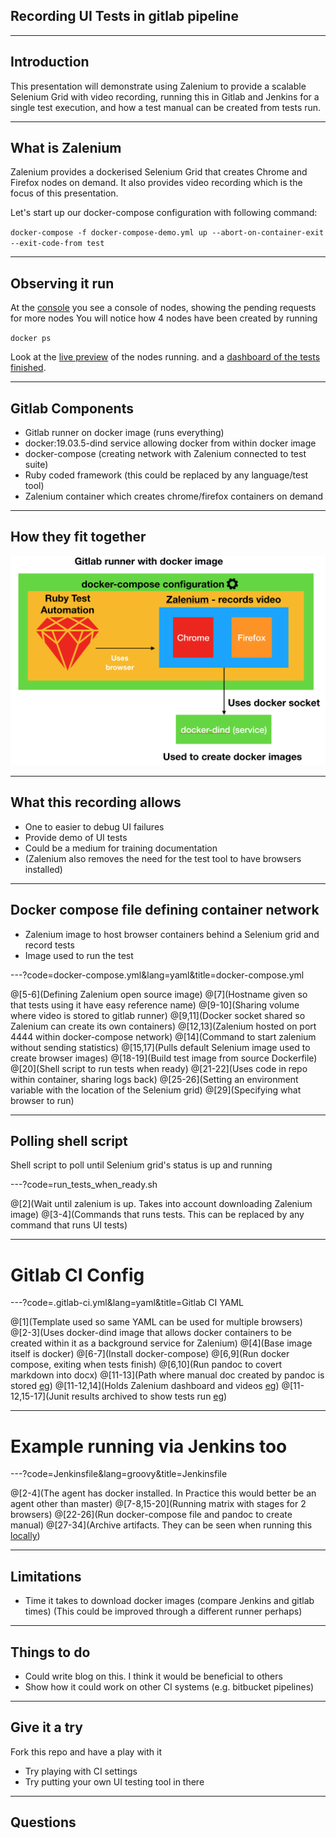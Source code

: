 ## Recording UI Tests in gitlab pipeline

---

## Introduction

This presentation will demonstrate using Zalenium to provide a
scalable Selenium Grid with video recording, running this in Gitlab
and Jenkins for a single test execution, and how a test manual can
be created from tests run. 

---

## What is Zalenium

Zalenium provides a dockerised Selenium Grid that creates Chrome and Firefox nodes on demand.
It also provides video recording which is the focus of this presentation.

Let's start up our docker-compose configuration with following command:

`
docker-compose -f docker-compose-demo.yml up --abort-on-container-exit --exit-code-from test
`

---

## Observing it run 

At the [console](http://localhost:4444/grid/console) you see a console of nodes, showing
the pending requests for more nodes
You will notice how 4 nodes have been created by running 

`
docker ps
`

Look at the [live preview](http://localhost:4444/grid/admin/live) of the nodes running. 
and a [dashboard of the tests finished](http://localhost:4444/dashboard/). 

---

## Gitlab Components

* Gitlab runner on docker image (runs everything)
* docker:19.03.5-dind service allowing docker from within docker image
* docker-compose (creating network with Zalenium connected to test suite)
* Ruby coded framework (this could be replaced by any language/test tool)
* Zalenium container which creates chrome/firefox containers on demand

---

## How they fit together

![Recording Configuration](assets/img/RecordingConfig.png)

---

## What this recording allows

* One to easier to debug UI failures
* Provide demo of UI tests
* Could be a medium for training documentation
* (Zalenium also removes the need for the test tool to have browsers installed)

---

## Docker compose file defining container network

* Zalenium image to host browser containers behind a Selenium grid and record tests
* Image used to run the test 

---?code=docker-compose.yml&lang=yaml&title=docker-compose.yml

@[5-6](Defining Zalenium open source image)
@[7](Hostname given so that tests using it have easy reference name)
@[9-10](Sharing volume where video is stored to gitlab runner)
@[9,11](Docker socket shared so Zalenium can create its own containers)
@[12,13](Zalenium hosted on port 4444 within docker-compose network)
@[14](Command to start zalenium without sending statistics)
@[15,17](Pulls default Selenium image used to create browser images)
@[18-19](Build test image from source Dockerfile)
@[20](Shell script to run tests when ready)
@[21-22](Uses code in repo within container, sharing logs back)
@[25-26](Setting an environment variable with the location of the Selenium grid)
@[29](Specifying what browser to run)

---

## Polling shell script
 
Shell script to poll until Selenium grid's status is up and running

---?code=run_tests_when_ready.sh

@[2](Wait until zalenium is up. Takes into account downloading Zalenium image)
@[3-4](Commands that runs tests. This can be replaced by any command that runs UI tests)

---

# Gitlab CI Config

---?code=.gitlab-ci.yml&lang=yaml&title=Gitlab CI YAML

@[1](Template used so same YAML can be used for multiple browsers)
@[2-3](Uses docker-dind image that allows docker containers to be created within it as a background service for Zalenium)
@[4](Base image itself is docker)
@[6-7](Install docker-compose)
@[6,9](Run docker compose, exiting when tests finish)
@[6,10](Run pandoc to covert markdown into docx)
@[11-13](Path where manual doc created by pandoc is stored [eg](https://gitlab.com/samuel-garratt/ui_recording/-/jobs/413283772/artifacts/browse/manual/))
@[11-12,14](Holds Zalenium dashboard and videos [eg](https://samuel-garratt.gitlab.io/-/ui_recording/-/jobs/413283772/artifacts/tmp/dashboard.html))
@[11-12,15-17](Junit results archived to show tests run [eg](https://gitlab.com/samuel-garratt/ui_recording/pipelines/111824903/test_report))

---

# Example running via Jenkins too

---?code=Jenkinsfile&lang=groovy&title=Jenkinsfile

@[2-4](The agent has docker installed. In Practice this would better be an agent other than master)
@[7-8,15-20](Running matrix with stages for 2 browsers)
@[22-26](Run docker-compose file and pandoc to create manual)
@[27-34](Archive artifacts. They can be seen when running this [locally](http://localhost:8080))

---

## Limitations

* Time it takes to download docker images (compare Jenkins and gitlab times)
(This could be improved through a different runner perhaps)

---

## Things to do

* Could write blog on this. I think it would be beneficial to others
* Show how it could work on other CI systems (e.g. bitbucket pipelines)

---

## Give it a try

Fork this repo and have a play with it

* Try playing with CI settings
* Try putting your own UI testing tool in there

---

## Questions
